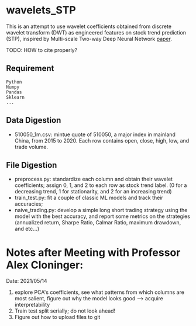 # wavelets_STP
This is an attempt to use wavelet coefficients obtained from discrete wavelet transform (DWT) as engineered features on stock trend prediction (STP), inspired by Multi-scale Two-way Deep Neural Network [paper](https://www.ijcai.org/Proceedings/2020/0628.pdf). 

TODO: HOW to cite properly? 


## Requirement
```
Python 
Numpy
Pandas
Sklearn 
... 
```

## Data Digestion 
- 510050_1m.csv: mintue quote of 510050, a major index in mainland China, from 2015 to 2020. Each row contains open, close, high, low, and trade volume. 

## File Digestion
- preprocess.py: standardize each column and obtain their wavelet coefficients; assign 0, 1, and 2 to each row as stock trend label. (0 for a decreasing trend, 1 for stationarity, and 2 for an increasing trend) 
- train_test.py: fit a couple of classic ML models and track their accuracies; 
- naive_trading.py: develop a simple long short trading strategy using the model with the best accuracy, and report some metrics on the strategies (annualized return, Sharpe Ratio, Calmar Ratio, maximum drawdown, and etc...)


# Notes after Meeting with Professor Alex Cloninger:
Date: 2021/05/14 
1. explore PCA's coefficients, see what patterns from which columns are most salient, figure out why the model looks good --> acquire interpretability 
2. Train test split serially; do not look ahead! 
3. Figure out how to upload files to git 